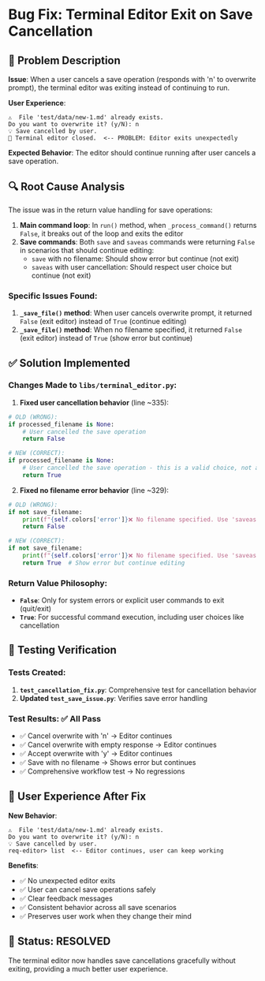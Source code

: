 # Bug Fix: Terminal Editor Exit on Save Cancellation

## 🐛 Problem Description

**Issue**: When a user cancels a save operation (responds with 'n' to overwrite prompt), the terminal editor was exiting instead of continuing to run.

**User Experience**: 
```
⚠️  File 'test/data/new-1.md' already exists.
Do you want to overwrite it? (y/N): n
💡 Save cancelled by user.
👋 Terminal editor closed.  <-- PROBLEM: Editor exits unexpectedly
```

**Expected Behavior**: The editor should continue running after user cancels a save operation.

## 🔍 Root Cause Analysis

The issue was in the return value handling for save operations:

1. **Main command loop**: In `run()` method, when `_process_command()` returns `False`, it breaks out of the loop and exits the editor
2. **Save commands**: Both `save` and `saveas` commands were returning `False` in scenarios that should continue editing:
   - `save` with no filename: Should show error but continue (not exit)
   - `saveas` with user cancellation: Should respect user choice but continue (not exit)

### Specific Issues Found:

1. **`_save_file()` method**: When user cancels overwrite prompt, it returned `False` (exit editor) instead of `True` (continue editing)
2. **`_save_file()` method**: When no filename specified, it returned `False` (exit editor) instead of `True` (show error but continue)

## ✅ Solution Implemented

### Changes Made to `libs/terminal_editor.py`:

1. **Fixed user cancellation behavior** (line ~335):
```python
# OLD (WRONG):
if processed_filename is None:
    # User cancelled the save operation
    return False

# NEW (CORRECT):
if processed_filename is None:
    # User cancelled the save operation - this is a valid choice, not an error
    return True
```

2. **Fixed no filename error behavior** (line ~329):
```python
# OLD (WRONG):
if not save_filename:
    print(f"{self.colors['error']}❌ No filename specified. Use 'saveas <filename>'.{Colors.RESET}")
    return False

# NEW (CORRECT):
if not save_filename:
    print(f"{self.colors['error']}❌ No filename specified. Use 'saveas <filename>'.{Colors.RESET}")
    return True  # Show error but continue editing
```

### Return Value Philosophy:

- **`False`**: Only for system errors or explicit user commands to exit (quit/exit)
- **`True`**: For successful command execution, including user choices like cancellation

## 🧪 Testing Verification

### Tests Created:
1. **`test_cancellation_fix.py`**: Comprehensive test for cancellation behavior
2. **Updated `test_save_issue.py`**: Verifies save error handling

### Test Results: ✅ All Pass
- ✅ Cancel overwrite with 'n' → Editor continues
- ✅ Cancel overwrite with empty response → Editor continues  
- ✅ Accept overwrite with 'y' → Editor continues
- ✅ Save with no filename → Shows error but continues
- ✅ Comprehensive workflow test → No regressions

## 🎯 User Experience After Fix

**New Behavior**:
```
⚠️  File 'test/data/new-1.md' already exists.
Do you want to overwrite it? (y/N): n
💡 Save cancelled by user.
req-editor> list  <-- Editor continues, user can keep working
```

**Benefits**:
- ✅ No unexpected editor exits
- ✅ User can cancel save operations safely
- ✅ Clear feedback messages
- ✅ Consistent behavior across all save scenarios
- ✅ Preserves user work when they change their mind

## 📝 Status: RESOLVED

The terminal editor now handles save cancellations gracefully without exiting, providing a much better user experience.

